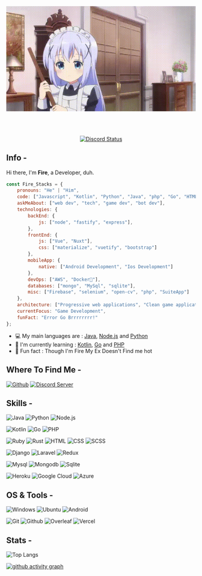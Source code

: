 <div align="center">
  <img src="https://github.com/FireStacks/FireStacks/blob/main/anime-welcome.gif" alt="Anime Welcome" />
</div>

<br></br>

<p align="center">
  <a href="https://api.discord-status.me/1093183800340644000?nitro&boost=4&gradient=%23ffcc15%2C%23bf0dc3%2C%230cc0c3%2C%230cc02d">
    <img src="https://api.discord-status.me/1093183800340644000?nitro&boost=4&gradient=%23ffcc15%2C%23bf0dc3%2C%230cc0c3%2C%230cc02d" alt="Discord Status" />
  </a>
</p>

## Info -

Hi there, I'm **Fire**, a Developer, duh.

```javascript
const Fire_Stacks = {
    pronouns: "He" | "Him",
    code: ["Javascript", "Kotlin", "Python", "Java", "php", "Go", "HTML", "CSS", "SCSS"],
    askMeAbout: ["web dev", "tech", "game dev", "bot dev"],
    technologies: {
        backEnd: {
            js: ["node", "fastify", "express"],
        },
        frontEnd: {
            js: ["Vue", "Nuxt"],
            css: ["materialize", "vuetify", "bootstrap"]
        },
        mobileApp: {
            native: ["Android Development", "Ios Development"]
        },
        devOps: ["AWS", "Docker🐳"],
        databases: ["mongo", "MySql", "sqlite"],
        misc: ["Firebase", "selenium", "open-cv", "php", "SuiteApp"]
    },
    architecture: ["Progressive web applications", "Clean game applications", "Advanced Discord Bots"],
    currentFocus: "Game Development",
    funFact: "Error Go Brrrrrrrr!"
};
```

- :computer: My main languages are : [Java](https://www.oracle.com/in/java/technologies/javase-downloads.html), [Node.js](https://nodejs.org/en/) and [Python](https://www.python.org)
- :school: I'm currently learning : [Kotlin](https://kotlinlang.org), [Go](https://go.dev/?gclid=CjwKCAjwkN6EBhBNEiwADVfya8Ntqc-zur_qGpViciNm2PjC3aM_AOH2v_ll-uYnSCX4hhYDHYynkRoCnGcQAvD_BwE) and [PHP](https://www.php.net)
- :dart: Fun fact : Though I'm Fire My Ex Doesn't Find me hot

## Where To Find Me -

[![Github](https://img.shields.io/badge/-Github-181717?style=for-the-badge&logo=Github&logoColor=white)]([https://github.com/FireStacks])
[![Discord Server](https://img.shields.io/badge/Discord-7289DA?style=for-the-badge&logo=discord&logoColor=white)]()

## Skills -

![Java](https://img.shields.io/badge/Java-ED8B00?style=for-the-badge&logo=java&logoColor=white)
![Python](https://img.shields.io/badge/Python-14354C?style=for-the-badge&logo=python&logoColor=white)
![Node.js](https://img.shields.io/badge/Node.js-43853D?style=for-the-badge&logo=node.js&logoColor=white)

![Kotlin](https://img.shields.io/badge/Kotlin-0095D5?&style=for-the-badge&logo=kotlin&logoColor=white)
![Go](https://img.shields.io/badge/Go-00ADD8?style=for-the-badge&logo=go&logoColor=white)
![PHP](https://img.shields.io/badge/PHP-777BB4?style=for-the-badge&logo=php&logoColor=white)

![Ruby](https://img.shields.io/badge/Ruby-CC342D?style=for-the-badge&logo=ruby&logoColor=white)
![Rust](https://img.shields.io/badge/Rust-000000?style=for-the-badge&logo=rust&logoColor=white)
![HTML](https://img.shields.io/badge/HTML5-E34F26?style=for-the-badge&logo=html5&logoColor=white)
![CSS](https://img.shields.io/badge/CSS3-1572B6?style=for-the-badge&logo=css3&logoColor=white)
![SCSS](https://img.shields.io/badge/Sass-CC6699?style=for-the-badge&logo=sass&logoColor=white)

![Django](https://img.shields.io/badge/Django-092E20?style=for-the-badge&logo=django&logoColor=white)
![Laravel](https://img.shields.io/badge/Laravel-FF2D20?style=for-the-badge&logo=laravel&logoColor=white)
![Redux](https://img.shields.io/badge/Redux-593D88?style=for-the-badge&logo=redux&logoColor=white)

![Mysql](https://img.shields.io/badge/MySQL-00000F?style=for-the-badge&logo=mysql&logoColor=white)
![Mongodb](https://img.shields.io/badge/MongoDB-4EA94B?style=for-the-badge&logo=mongodb&logoColor=white)
![Sqlite](https://img.shields.io/badge/SQLite-07405E?style=for-the-badge&logo=sqlite&logoColor=white)

![Heroku](https://img.shields.io/badge/Heroku-430098?style=for-the-badge&logo=heroku&logoColor=white)
![Google Cloud](https://img.shields.io/badge/Google_Cloud-4285F4?style=for-the-badge&logo=google-cloud&logoColor=white)
![Azure](https://img.shields.io/badge/Microsoft_Azure-0089D6?style=for-the-badge&logo=microsoft-azure&logoColor=white)

## OS & Tools -

![Windows](https://img.shields.io/badge/Windows-0078D6?style=for-the-badge&logo=windows&logoColor=white)
![Ubuntu](https://img.shields.io/badge/Ubuntu-E95420?style=for-the-badge&logo=ubuntu&logoColor=white)
![Android](https://img.shields.io/badge/Android-3DDC84?style=for-the-badge&logo=android&logoColor=white)

![Git](https://img.shields.io/badge/-Git-F05032?logo=Git&style=for-the-badge&logoColor=white)
![Github](https://img.shields.io/badge/-Github-181717?logo=Github&style=for-the-badge&logoColor=white)
![Overleaf](https://img.shields.io/badge/-Overleaf-47A141?logo=Overleaf&style=for-the-badge&logoColor=white)
![Vercel](https://img.shields.io/badge/-vercel-000000?logo=Vercel&style=for-the-badge&logoColor=white)

## Stats -

![Top Langs](https://github-readme-stats.vercel.app/api/top-langs/?username=FireStacks&layout=compact)

[![github activity graph](https://github-readme-activity-graph.cyclic.app/graph?username=FireStacks&theme=merko)]([https://github.com/FireStacks])
